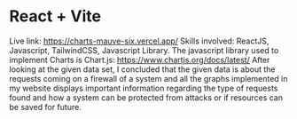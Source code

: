 # React + Vite

Live link: https://charts-mauve-six.vercel.app/
Skills involved: ReactJS, Javascript, TailwindCSS, Javascript Library.
The javascript library used to implement Charts is Chart.js: https://www.chartjs.org/docs/latest/
After looking at the given data set, I concluded that the given data is about the requests coming on a firewall of a system and all the graphs implemented in my website displays important information regarding the type of requests found and how a system can be protected from attacks or if resources can be saved for future.

